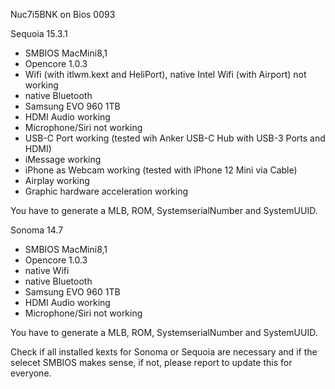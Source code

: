 Nuc7i5BNK on Bios 0093

Sequoia 15.3.1
- SMBIOS MacMini8,1 
- Opencore 1.0.3
- Wifi (with itlwm.kext and HeliPort), native Intel Wifi (with Airport) not working
- native Bluetooth
- Samsung EVO 960 1TB
- HDMI Audio working
- Microphone/Siri not working
- USB-C Port working (tested wih Anker USB-C Hub with USB-3 Ports and HDMI)
- iMessage working
- iPhone as Webcam working (tested with iPhone 12 Mini via Cable)
- Airplay working
- Graphic hardware acceleration working

You have to generate a MLB, ROM, SystemserialNumber and SystemUUID. 

Sonoma 14.7
- SMBIOS MacMini8,1 
- Opencore 1.0.3
- native Wifi
- native Bluetooth
- Samsung EVO 960 1TB
- HDMI Audio working
- Microphone/Siri not working

You have to generate a MLB, ROM, SystemserialNumber and SystemUUID. 

Check if all installed kexts for Sonoma or Sequoia are necessary and if the selecet SMBIOS makes sense, if not, please report to update this for everyone.
